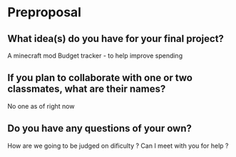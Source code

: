 # Preproposal

## What idea(s) do you have for your final project?

A minecraft mod
Budget tracker - to help improve spending 

## If you plan to collaborate with one or two classmates, what are their names?

No one as of right now 

## Do you have any questions of your own?

How are we going to be judged on dificulty ?
Can I meet with you for help ?
